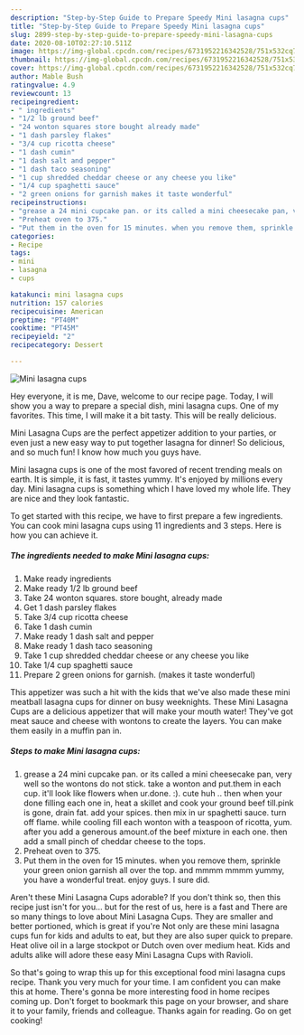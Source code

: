 ```yaml
---
description: "Step-by-Step Guide to Prepare Speedy Mini lasagna cups"
title: "Step-by-Step Guide to Prepare Speedy Mini lasagna cups"
slug: 2899-step-by-step-guide-to-prepare-speedy-mini-lasagna-cups
date: 2020-08-10T02:27:10.511Z
image: https://img-global.cpcdn.com/recipes/6731952216342528/751x532cq70/mini-lasagna-cups-recipe-main-photo.jpg
thumbnail: https://img-global.cpcdn.com/recipes/6731952216342528/751x532cq70/mini-lasagna-cups-recipe-main-photo.jpg
cover: https://img-global.cpcdn.com/recipes/6731952216342528/751x532cq70/mini-lasagna-cups-recipe-main-photo.jpg
author: Mable Bush
ratingvalue: 4.9
reviewcount: 13
recipeingredient:
- " ingredients"
- "1/2 lb ground beef"
- "24 wonton squares store bought already made"
- "1 dash parsley flakes"
- "3/4 cup ricotta cheese"
- "1 dash cumin"
- "1 dash salt and pepper"
- "1 dash taco seasoning"
- "1 cup shredded cheddar cheese or any cheese you like"
- "1/4 cup spaghetti sauce"
- "2 green onions for garnish makes it taste wonderful"
recipeinstructions:
- "grease a 24 mini cupcake pan. or its called a mini cheesecake pan, very well so the wontons do not stick. take a wonton and put.them in each cup. it&#39;ll look like flowers when ur.done. :). cute huh .. then when your done filling each one in, heat a skillet and cook your ground beef till.pink is gone, drain fat. add your spices. then mix in ur spaghetti sauce. turn off flame. while cooling fill each wonton with a teaspoon of ricotta, yum. after you add a generous amount.of the beef mixture in each one. then add a small pinch of cheddar cheese to the tops."
- "Preheat oven to 375."
- "Put them in the oven for 15 minutes. when you remove them, sprinkle your green onion garnish all over the top. and mmmm mmmm yummy, you have a wonderful treat. enjoy guys. I sure did."
categories:
- Recipe
tags:
- mini
- lasagna
- cups

katakunci: mini lasagna cups 
nutrition: 157 calories
recipecuisine: American
preptime: "PT40M"
cooktime: "PT45M"
recipeyield: "2"
recipecategory: Dessert

---
```



![Mini lasagna cups](https://img-global.cpcdn.com/recipes/6731952216342528/751x532cq70/mini-lasagna-cups-recipe-main-photo.jpg)

Hey everyone, it is me, Dave, welcome to our recipe page. Today, I will show you a way to prepare a special dish, mini lasagna cups. One of my favorites. This time, I will make it a bit tasty. This will be really delicious.

Mini Lasagna Cups are the perfect appetizer addition to your parties, or even just a new easy way to put together lasagna for dinner! So delicious, and so much fun! I know how much you guys have.

Mini lasagna cups is one of the most favored of recent trending meals on earth. It is simple, it is fast, it tastes yummy. It's enjoyed by millions every day. Mini lasagna cups is something which I have loved my whole life. They are nice and they look fantastic.


To get started with this recipe, we have to first prepare a few ingredients. You can cook mini lasagna cups using 11 ingredients and 3 steps. Here is how you can achieve it.

<!--inarticleads1-->

##### The ingredients needed to make Mini lasagna cups:

1. Make ready  ingredients
1. Make ready 1/2 lb ground beef
1. Take 24 wonton squares. store bought, already made
1. Get 1 dash parsley flakes
1. Take 3/4 cup ricotta cheese
1. Take 1 dash cumin
1. Make ready 1 dash salt and pepper
1. Make ready 1 dash taco seasoning
1. Take 1 cup shredded cheddar cheese or any cheese you like
1. Take 1/4 cup spaghetti sauce
1. Prepare 2 green onions for garnish. (makes it taste wonderful)


This appetizer was such a hit with the kids that we&#39;ve also made these mini meatball lasagna cups for dinner on busy weeknights. These Mini Lasagna Cups are a delicious appetizer that will make your mouth water! They&#39;ve got meat sauce and cheese with wontons to create the layers. You can make them easily in a muffin pan in. 

<!--inarticleads2-->

##### Steps to make Mini lasagna cups:

1. grease a 24 mini cupcake pan. or its called a mini cheesecake pan, very well so the wontons do not stick. take a wonton and put.them in each cup. it&#39;ll look like flowers when ur.done. :). cute huh .. then when your done filling each one in, heat a skillet and cook your ground beef till.pink is gone, drain fat. add your spices. then mix in ur spaghetti sauce. turn off flame. while cooling fill each wonton with a teaspoon of ricotta, yum. after you add a generous amount.of the beef mixture in each one. then add a small pinch of cheddar cheese to the tops.
1. Preheat oven to 375.
1. Put them in the oven for 15 minutes. when you remove them, sprinkle your green onion garnish all over the top. and mmmm mmmm yummy, you have a wonderful treat. enjoy guys. I sure did.


Aren&#39;t these Mini Lasagna Cups adorable? If you don&#39;t think so, then this recipe just isn&#39;t for you… but for the rest of us, here is a fast and There are so many things to love about Mini Lasagna Cups. They are smaller and better portioned, which is great if you&#39;re Not only are these mini lasagna cups fun for kids and adults to eat, but they are also super quick to prepare. Heat olive oil in a large stockpot or Dutch oven over medium heat. Kids and adults alike will adore these easy Mini Lasagna Cups with Ravioli. 

So that's going to wrap this up for this exceptional food mini lasagna cups recipe. Thank you very much for your time. I am confident you can make this at home. There's gonna be more interesting food in home recipes coming up. Don't forget to bookmark this page on your browser, and share it to your family, friends and colleague. Thanks again for reading. Go on get cooking!
